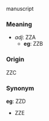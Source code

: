 manuscript
### Meaning
+ _adj_: ZZA
    + __eg__: ZZB

### Origin

ZZC

### Synonym

__eg__: ZZD

+ ZZE


